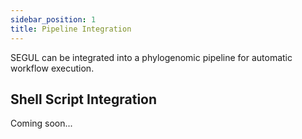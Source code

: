 ```yaml
---
sidebar_position: 1
title: Pipeline Integration
---
```


SEGUL can be integrated into a phylogenomic pipeline for automatic workflow execution.

## Shell Script Integration

Coming soon...
